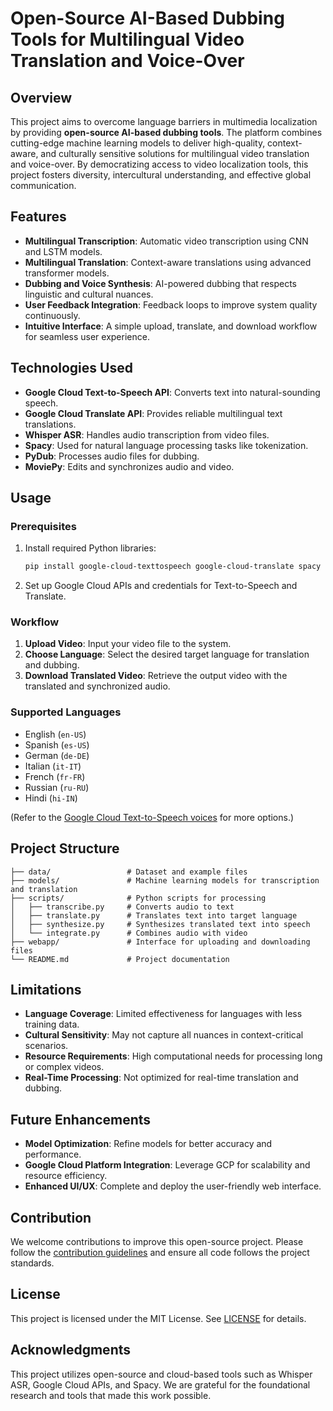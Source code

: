 # Open-Source AI-Based Dubbing Tools for Multilingual Video Translation and Voice-Over

## Overview

This project aims to overcome language barriers in multimedia localization by providing **open-source AI-based dubbing tools**. The platform combines cutting-edge machine learning models to deliver high-quality, context-aware, and culturally sensitive solutions for multilingual video translation and voice-over. By democratizing access to video localization tools, this project fosters diversity, intercultural understanding, and effective global communication.

## Features

- **Multilingual Transcription**: Automatic video transcription using CNN and LSTM models.
- **Multilingual Translation**: Context-aware translations using advanced transformer models.
- **Dubbing and Voice Synthesis**: AI-powered dubbing that respects linguistic and cultural nuances.
- **User Feedback Integration**: Feedback loops to improve system quality continuously.
- **Intuitive Interface**: A simple upload, translate, and download workflow for seamless user experience.

## Technologies Used

- **Google Cloud Text-to-Speech API**: Converts text into natural-sounding speech.
- **Google Cloud Translate API**: Provides reliable multilingual text translations.
- **Whisper ASR**: Handles audio transcription from video files.
- **Spacy**: Used for natural language processing tasks like tokenization.
- **PyDub**: Processes audio files for dubbing.
- **MoviePy**: Edits and synchronizes audio and video.

## Usage

### Prerequisites
1. Install required Python libraries:
   ```bash
   pip install google-cloud-texttospeech google-cloud-translate spacy pydub moviepy
   ```
2. Set up Google Cloud APIs and credentials for Text-to-Speech and Translate.

### Workflow
1. **Upload Video**: Input your video file to the system.
2. **Choose Language**: Select the desired target language for translation and dubbing.
3. **Download Translated Video**: Retrieve the output video with the translated and synchronized audio.

### Supported Languages
- English (`en-US`)
- Spanish (`es-US`)
- German (`de-DE`)
- Italian (`it-IT`)
- French (`fr-FR`)
- Russian (`ru-RU`)
- Hindi (`hi-IN`)
  
(Refer to the [Google Cloud Text-to-Speech voices](https://cloud.google.com/text-to-speech/docs/voices) for more options.)

## Project Structure

```
├── data/                 # Dataset and example files
├── models/               # Machine learning models for transcription and translation
├── scripts/              # Python scripts for processing
│   ├── transcribe.py     # Converts audio to text
│   ├── translate.py      # Translates text into target language
│   ├── synthesize.py     # Synthesizes translated text into speech
│   └── integrate.py      # Combines audio with video
├── webapp/               # Interface for uploading and downloading files
└── README.md             # Project documentation
```

## Limitations

- **Language Coverage**: Limited effectiveness for languages with less training data.
- **Cultural Sensitivity**: May not capture all nuances in context-critical scenarios.
- **Resource Requirements**: High computational needs for processing long or complex videos.
- **Real-Time Processing**: Not optimized for real-time translation and dubbing.

## Future Enhancements

- **Model Optimization**: Refine models for better accuracy and performance.
- **Google Cloud Platform Integration**: Leverage GCP for scalability and resource efficiency.
- **Enhanced UI/UX**: Complete and deploy the user-friendly web interface.

## Contribution

We welcome contributions to improve this open-source project. Please follow the [contribution guidelines](CONTRIBUTING.md) and ensure all code follows the project standards.

## License

This project is licensed under the MIT License. See [LICENSE](LICENSE.md) for details.

## Acknowledgments

This project utilizes open-source and cloud-based tools such as Whisper ASR, Google Cloud APIs, and Spacy. We are grateful for the foundational research and tools that made this work possible.
